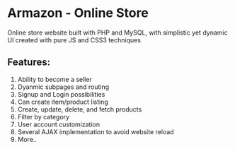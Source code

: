 # Armazon - Online Store

Online store website built with PHP and MySQL, with simplistic yet dynamic UI created with pure JS and CSS3 techniques

## Features:

1. Ability to become a seller
2. Dyanmic subpages and routing
3. Signup and Login possibilities
4. Can create item/product listing
5. Create, update, delete, and fetch products
6. Filter by category
7. User account customization
8. Several AJAX implementation to avoid website reload
9. More..